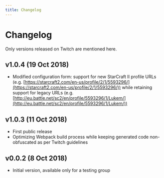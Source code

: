 ```yaml
---
title: Changelog
---
```


# Changelog

Only versions released on Twitch are mentioned here.

## v1.0.4 (19 Oct 2018)

* Modified configuration form: support for new StarCraft II profile URLs (e.g. [https://starcraft2.com/en-us/profile/2/1/5593296/](https://starcraft2.com/en-us/profile/2/1/5593296/)) while retaining support for legacy URLs (e.g. [http://eu.battle.net/sc2/en/profile/5593296/1/Lukem/](http://eu.battle.net/sc2/en/profile/5593296/1/Lukem/))

## v1.0.3 (11 Oct 2018)

* First public release
* Optimizing Webpack build process while keeping generated code non-obfuscated as per Twitch guidelines

## v0.0.2 (8 Oct 2018)

* Initial version, available only for a testing group

